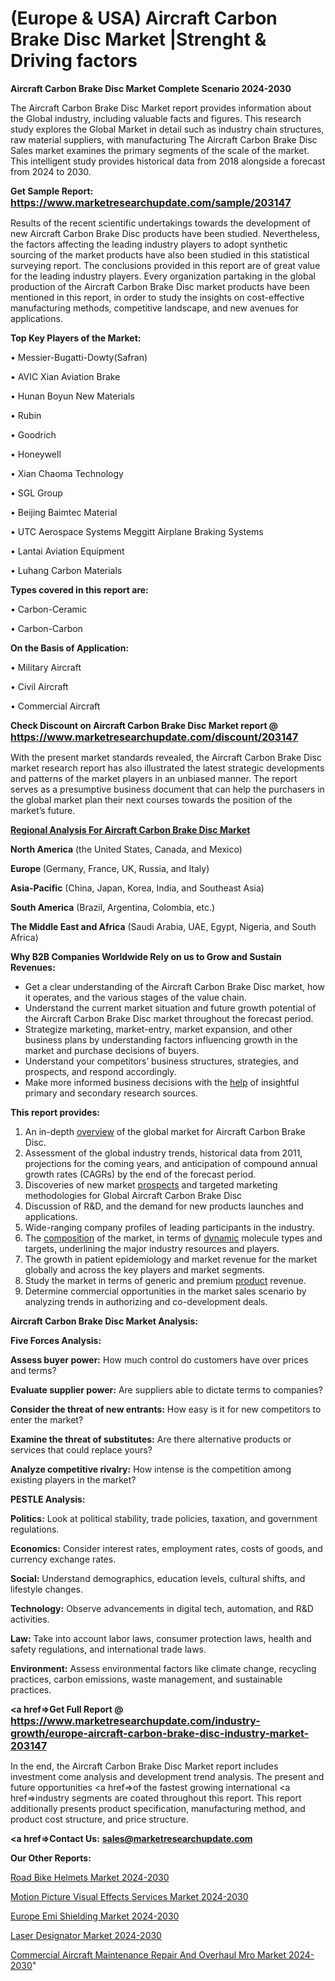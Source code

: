 # (Europe & USA) Aircraft Carbon Brake Disc Market |Strenght & Driving factors

<strong>Aircraft Carbon Brake Disc Market Complete Scenario 2024-2030</strong>

The Aircraft Carbon Brake Disc Market report provides information about the Global industry, including valuable facts and figures. This research study explores the Global Market in detail such as industry chain structures, raw material suppliers, with manufacturing The Aircraft Carbon Brake Disc Sales market examines the primary segments of the scale of the market. This intelligent study provides historical data from 2018 alongside a forecast from 2024 to 2030.

<strong>Get Sample Report: <a href=https://www.marketresearchupdate.com/sample/203147><font size=3 color=#0000ff>https://www.marketresearchupdate.com/sample/203147</font></a></strong>

Results of the recent scientific undertakings towards the development of new Aircraft Carbon Brake Disc products have been studied. Nevertheless, the factors affecting the leading industry players to adopt synthetic sourcing of the market products have also been studied in this statistical surveying report. The conclusions provided in this report are of great value for the leading industry players. Every organization partaking in the global production of the Aircraft Carbon Brake Disc market products have been mentioned in this report, in order to study the insights on cost-effective manufacturing methods, competitive landscape, and new avenues for applications.

<strong>Top Key Players of the Market:</strong>

• Messier-Bugatti-Dowty(Safran)

• AVIC Xian Aviation Brake

• Hunan Boyun New Materials

• Rubin

• Goodrich

• Honeywell

• Xian Chaoma Technology

• SGL Group

• Beijing Baimtec Material

• UTC Aerospace Systems Meggitt Airplane Braking Systems

• Lantai Aviation Equipment

• Luhang Carbon Materials

<strong>Types covered in this report are: </strong>

• Carbon-Ceramic

• Carbon-Carbon

<strong>On the Basis of Application:</strong>

• Military Aircraft

• Civil Aircraft

• Commercial Aircraft

<strong>Check Discount on Aircraft Carbon Brake Disc Market report @ <a href=https://www.marketresearchupdate.com/discount/203147><font size=3 color=#0000ff>https://www.marketresearchupdate.com/discount/203147</font></a></strong>

With the present market standards revealed, the Aircraft Carbon Brake Disc market research report has also illustrated the latest strategic developments and patterns of the market players in an unbiased manner. The report serves as a presumptive business document that can help the purchasers in the global market plan their next courses towards the position of the market’s future.

<strong><u><b>Regional Analysis For Aircraft Carbon Brake Disc Market</b></u></strong>

<strong><b>North America</b></strong> (the United States, Canada, and Mexico)

<strong><b>Europe </b></strong>(Germany, France, UK, Russia, and Italy)

<strong><b>Asia-Pacific</b></strong> (China, Japan, Korea, India, and Southeast Asia)

<strong><b>South America</b></strong> (Brazil, Argentina, Colombia, etc.)

<strong><b>The Middle East and Africa</b></strong> (Saudi Arabia, UAE, Egypt, Nigeria, and South Africa)

<strong>Why B2B Companies Worldwide Rely on us to Grow and Sustain Revenues:</strong>
<ul>
  <li>Get a clear understanding of the Aircraft Carbon Brake Disc market, how it operates, and the various stages of the value chain.</li>
  <li>Understand the current market situation and future growth potential of the Aircraft Carbon Brake Disc market throughout the forecast period.</li>
  <li>Strategize marketing, market-entry, market expansion, and other business plans by understanding factors influencing growth in the market and purchase decisions of buyers.</li>
  <li>Understand your competitors’ business structures, strategies, and prospects, and respond accordingly.</li>
  <li>Make more informed business decisions with the <a href=ASDF991299>help</a> of insightful primary and secondary research sources.</li>
</ul>
<strong>This report provides:</strong>
<ol>
  <li>An in-depth <a href=>overview</a> of the global market for Aircraft Carbon Brake Disc.</li>
  <li>Assessment of the global industry trends, historical data from 2011, projections for the coming years, and anticipation of compound annual growth rates (CAGRs) by the end of the forecast period.</li>
  <li>Discoveries of new market <a href=>prospects</a> and targeted marketing methodologies for Global Aircraft Carbon Brake Disc</li>
  <li>Discussion of R&amp;D, and the demand for new products launches and applications.</li>
  <li>Wide-ranging company profiles of leading participants in the industry.</li>
  <li>The <a href=ASDF881288>composition</a> of the market, in terms of <a href=>dynamic</a> molecule types and targets, underlining the major industry resources and players.</li>
  <li>The growth in patient epidemiology and market revenue for the market globally and across the key players and market segments.</li>
  <li>Study the market in terms of generic and premium <a href=>product</a> revenue.</li>
  <li>Determine commercial opportunities in the market sales scenario by analyzing trends in authorizing and co-development deals.</li>
</ol>

<strong>Aircraft Carbon Brake Disc Market Analysis:</strong>

<strong>Five Forces Analysis:</strong>

<strong>Assess buyer power:</strong> How much control do customers have over prices and terms?

<strong>Evaluate supplier power:</strong> Are suppliers able to dictate terms to companies?

<strong>Consider the threat of new entrants:</strong> How easy is it for new competitors to enter the market?

<strong>Examine the threat of substitutes:</strong> Are there alternative products or services that could replace yours?

<strong>Analyze competitive rivalry:</strong> How intense is the competition among existing players in the market?

<strong>PESTLE Analysis:</strong>

<strong>Politics:</strong> Look at political stability, trade policies, taxation, and government regulations.

<strong>Economics:</strong> Consider interest rates, employment rates, costs of goods, and currency exchange rates.

<strong>Social:</strong> Understand demographics, education levels, cultural shifts, and lifestyle changes.

<strong>Technology:</strong> Observe advancements in digital tech, automation, and R&D activities.

<strong>Law:</strong> Take into account labor laws, consumer protection laws, health and safety regulations, and international trade laws.

<strong>Environment:</strong> Assess environmental factors like climate change, recycling practices, carbon emissions, waste management, and sustainable practices.

<strong><a href=>Get Full Report</a> @ <a href=https://www.marketresearchupdate.com/industry-growth/europe-aircraft-carbon-brake-disc-industry-market-203147><font size=3 color=#0000ff>https://www.marketresearchupdate.com/industry-growth/europe-aircraft-carbon-brake-disc-industry-market-203147</font></a></strong>

In the end, the Aircraft Carbon Brake Disc Market report includes investment come analysis and development trend analysis. The present and future opportunities <a href=>of</a> the fastest growing international <a href=>industry</a> segments are coated throughout this report. This report additionally presents product specification, manufacturing method, and product cost structure, and price structure.

<strong><a href=><strong>Contact Us:</strong></a></strong>
<strong>sales@marketresearchupdate.com</strong>

<strong>Our Other Reports:</strong>

<a href=https://www.linkedin.com/pulse/road-bike-helmets-market-industry-analysis-segments>Road Bike Helmets Market 2024-2030</a>

<a href=https://www.linkedin.com/pulse/motion-picture-visual-effects-services-market>Motion Picture Visual Effects Services Market 2024-2030</a>

<a href=https://www.linkedin.com/pulse/europe-emi-shielding-market-2023-top-industry-trend-segments>Europe Emi Shielding Market 2024-2030</a>

<a href=https://www.linkedin.com/pulse/laser-designator-market-statistics-pointing-qj22f/>Laser Designator Market 2024-2030</a>

<a href=https://medium.com/@kagwadeaishwarya392/commercial-aircraft-maintenance-repair-and-overhaul-mro-market-2023-new-comprehensive-study-f9bb2adb0559>Commercial Aircraft Maintenance Repair And Overhaul Mro Market 2024-2030</a>"
